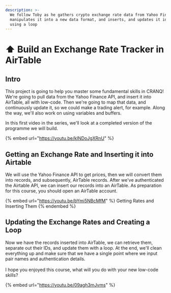 ```yaml
---
description: >-
  We follow Toby as he gathers crypto exchange rate data from Yahoo Finance,
  manipulates it into a new data format, and inserts, and updates it in AirTable
  using a loop
---
```


# ⬆ Build an Exchange Rate Tracker in AirTable

## Intro

This project is going to help you master some fundamental skills in CRANQ!  We're going to pull data from the Yahoo Finance API, and insert it into AirTable, all with low-code.  Then we're going to map that data, and continuously update it, so we could make a trading alert, for example.  Along the way, we'll also work on using variables and buffers. &#x20;

In this first video in the series, we'll look at a completed version of the programme we will build.

{% embed url="https://youtu.be/kINDoJgXRnU" %}

## Getting an Exchange Rate and Inserting it into Airtable

We will use the Yahoo Finance API to get prices, then we will convert them into records, and subsequently, AirTable records.  After we've authenticated the Airtable API, we can insert our records into an AirTable.  As preparation for this course, you should open an AirTable account.

{% embed url="https://youtu.be/bYmi5NBcMfM" %}
Getting Rates and Inserting Them
{% endembed %}

## Updating the Exchange Rates and Creating a Loop

Now we have the records inserted into AirTable, we can retrieve them, separate out their IDs, and update them with a loop.  At the end, we'll clean everything up and make sure that we have a single point where we input pair names and authentication details.  \
\
I hope you enjoyed this course, what will you do with your new low-code skills?

{% embed url="https://youtu.be/09agh3mJvms" %}
